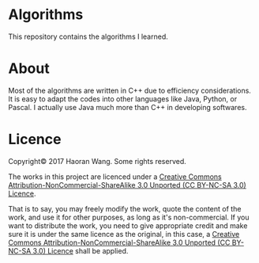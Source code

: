 # Algorithms
This repository contains the algorithms I learned. 


# About
Most of the algorithms are written in C++ due to efficiency considerations. It is easy to adapt the codes into other languages like Java, Python, or Pascal. I actually use Java much more than C++ in developing softwares.




# Licence
Copyright© 2017 Haoran Wang. Some rights reserved.

The works in this project are licenced under a [Creative Commons Attribution-NonCommercial-ShareAlike 3.0 Unported (CC BY-NC-SA 3.0) Licence](https://creativecommons.org/licenses/by-nc-sa/3.0/deed.en_US).

That is to say, you may freely modify the work, quote the content of the work, and use it for other purposes, as long as it's non-commercial. If you want to distribute the work, you need to give appropriate credit and make sure it is under the same licence as the original, in this case, a [Creative Commons Attribution-NonCommercial-ShareAlike 3.0 Unported (CC BY-NC-SA 3.0) Licence](https://creativecommons.org/licenses/by-nc-sa/3.0/deed.en_US) shall be applied.

